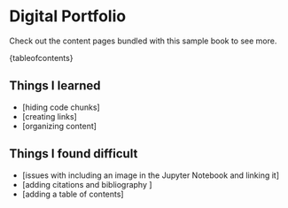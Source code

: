 # Digital Portfolio

Check out the content pages bundled with this sample book to see more.

{tableofcontents}

## Things I learned

- [hiding code chunks]
- [creating links]
- [organizing content]

## Things I found difficult

- [issues with including an image in the Jupyter Notebook and linking it]
- [adding citations and bibliography ]
- [adding a table of contents]